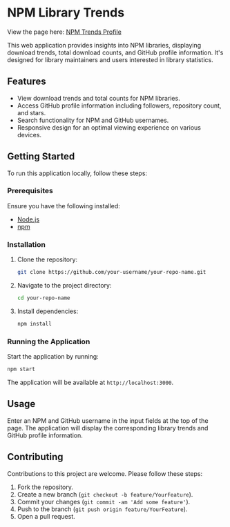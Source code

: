 # NPM Library Trends


View the page here: [NPM Trends Profile](https://abhinaba-ghosh.github.io/npm-trends-profile/)

This web application provides insights into NPM libraries, displaying download trends, total download counts, and GitHub profile information. It's designed for library maintainers and users interested in library statistics.

## Features

- View download trends and total counts for NPM libraries.
- Access GitHub profile information including followers, repository count, and stars.
- Search functionality for NPM and GitHub usernames.
- Responsive design for an optimal viewing experience on various devices.

## Getting Started

To run this application locally, follow these steps:

### Prerequisites

Ensure you have the following installed:
- [Node.js](https://nodejs.org/)
- [npm](https://www.npmjs.com/)

### Installation

1. Clone the repository:
   ```bash
   git clone https://github.com/your-username/your-repo-name.git
   ```
2. Navigate to the project directory:
   ```bash
   cd your-repo-name
   ```
3. Install dependencies:
   ```bash
   npm install
   ```

### Running the Application

Start the application by running:
```bash
npm start
```
The application will be available at `http://localhost:3000`.

## Usage

Enter an NPM and GitHub username in the input fields at the top of the page. The application will display the corresponding library trends and GitHub profile information.

## Contributing

Contributions to this project are welcome. Please follow these steps:

1. Fork the repository.
2. Create a new branch (`git checkout -b feature/YourFeature`).
3. Commit your changes (`git commit -am 'Add some feature'`).
4. Push to the branch (`git push origin feature/YourFeature`).
5. Open a pull request.
